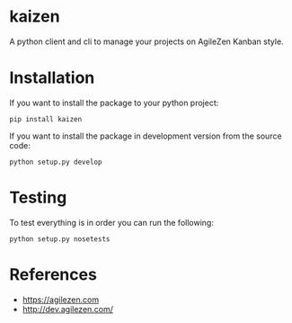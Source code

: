 kaizen
======

A python client and cli to manage your projects on AgileZen Kanban style.

Installation
============

If you want to install the package to your python project:

    pip install kaizen

If you want to install the package in development version from the source code:

    python setup.py develop

Testing
=======

To test everything is in order you can run the following:

    python setup.py nosetests

References
==========

  - https://agilezen.com
  - http://dev.agilezen.com/

